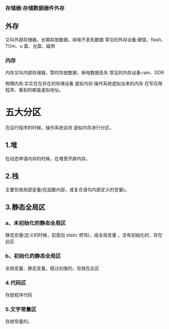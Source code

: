 ### 存储器:存储数据器件外存
## 外存
又叫外部存储器，长期存放数据，掉电不丢失数据
常见的外存设备:硬盘、flash、TOm、u 盘、光盘、磁带

### 内存
内存又叫内部存储器，暂时存放数据，掉电数据丢失
常见的内存设备:ram、DDR

物理内存:实实在在存在的存储设备
虚拟内存:操作系统虚拟出来的内存
在写应用程序，看到的都是虚拟地址。

# 五大分区
在运行程序的时候，操作系统会将 虚拟内存进行分区。

## 1.堆
在动态申请内存的时候，在堆里开辟内存。

## 2.栈
主要存放局部变量(在函数内部，或复合语句内部定义的变量)。

## 3.静态全局区

### a、未初始化的静态全局区
静态变量(定义的时候，前面加 static 修饰)，或全局变量 ，没有初始化的，存在此区

### b、初始化的静态全局区
全局变量、静态变量，赋过初值的，存放在此区

### 4.代码区
存放程序代码

### 5.文字常量区
存放常量的。